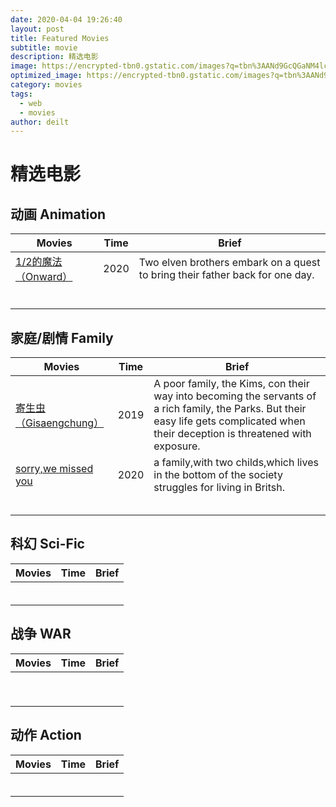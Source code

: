 ```yaml
---
date: 2020-04-04 19:26:40
layout: post
title: Featured Movies
subtitle: movie 
description: 精选电影
image: https://encrypted-tbn0.gstatic.com/images?q=tbn%3AANd9GcQGaNM4lcl9zbGZqWAvcfyp4-dvgEknlgR8rWOQ7Amqm5Ve5x4u&usqp=CAU
optimized_image: https://encrypted-tbn0.gstatic.com/images?q=tbn%3AANd9GcQGaNM4lcl9zbGZqWAvcfyp4-dvgEknlgR8rWOQ7Amqm5Ve5x4u&usqp=CAU
category: movies
tags:
  - web
  - movies
author: deilt
---
```


# 精选电影

## 动画 Animation
| Movies | Time | Brief |
| ------ | ------ | ------ |
| [1/2的魔法（Onward）](https://www.imdb.com/title/tt7146812/?ref_=hm_fanfav_tt_17_pd_fp1) | 2020 | Two elven brothers embark on a quest to bring their father back for one day. |
| []() |  |  |
| []() |  |  |
| []() |  |  |
| []() |  |  |
| []() |  |  |
| []() |  |  |

## 家庭/剧情 Family
| Movies | Time | Brief |
| ------ | ------ | ------ |
| [寄生虫（Gisaengchung）](https://www.imdb.com/title/tt6751668/?ref_=hm_fanfav_tt_2_pd_fp1) | 2019 | A poor family, the Kims, con their way into becoming the servants of a rich family, the Parks. But their easy life gets complicated when their deception is threatened with exposure. |
| [sorry,we missed you]() | 2020 | a family,with two childs,which lives in the bottom of the society struggles for living in Britsh. |
| []() |  |  |
| []() |  |  |
| []() |  |  || []() |  |  |
| []() |  |  |
| []() |  |  |

## 科幻 Sci-Fic
| Movies | Time | Brief |
| ------ | ------ | ------ |
| []() |  |  |
| []() |  |  |
| []() |  |  |
| []() |  |  |
| []() |  |  |
| []() |  |  |


## 战争 WAR
| Movies | Time | Brief |
| ------ | ------ | ------ |
| []() |  |  |
| []() |  |  |
| []() |  |  |
| []() |  |  |
| []() |  |  |
| []() |  |  |
| []() |  |  |
| []() |  |  |
| []() |  |  |

## 动作 Action
| Movies | Time | Brief |
| ------ | ------ | ------ |
| []() |  |  |
| []() |  |  |
| []() |  |  |
| []() |  |  |
| []() |  |  |
| []() |  |  |